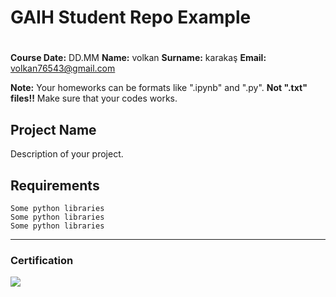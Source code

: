 
# GAIH Student Repo Example



# [](img/logo.png)


**Course Date:** DD.MM
**Name:** volkan 
**Surname:** karakaş
**Email:** volkan76543@gmail.com  

**Note:** Your homeworks can be formats like ".ipynb" and ".py". **Not ".txt" files!!** Make sure that your codes works.  

## Project Name
Description of your project.

## Requirements
```
Some python libraries
Some python libraries
Some python libraries
```
---

### Certification
![](img/certificate_ex.png)
